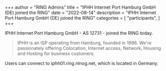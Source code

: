 +++
author = "RING Admins"
title = "IPHH Internet Port Hamburg GmbH (DE) joined the RING"
date = "2022-08-14"
description = "IPHH Internet Port Hamburg GmbH (DE) joined the RING"
categories = [
    "participants",
]
+++

IPHH Internet Port Hamburg GmbH - AS 12731 - joined the RING today.

> IPHH is an ISP operating from Hamburg, founded in 1996. We're passionately offering Colocation, Internet access, Network, Housing and Hosting for business customers.

Users can connect to iphh01.ring.nlnog.net, which is located in Germany.
